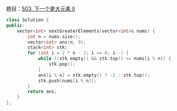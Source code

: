 题目：[503. 下一个更大元素 II](https://leetcode.cn/problems/next-greater-element-ii/)

```c++
class Solution {
public:
    vector<int> nextGreaterElements(vector<int>& nums) {
        int n = nums.size();
        vector<int> ans(n, 0);
        stack<int> stk;
        for (int i = 2 * n - 1; i >= 0; i--) {
            while (!stk.empty() && stk.top() <= nums[i % n]) {
                stk.pop();
            }
            ans[i % n] = stk.empty() ? -1 : stk.top();
            stk.push(nums[i % n]);
        }
        return ans;
    }
};
```